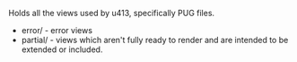 Holds all the views used by u413, specifically PUG files.

* error/ - error views
* partial/ - views which aren't fully ready to render and are intended to be
   extended or included.
